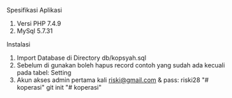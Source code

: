 Spesifikasi Aplikasi
1. Versi PHP 7.4.9
2. MySql 5.7.31

Instalasi
1. Import Database di Directory db/kopsyah.sql
2. Sebelum di gunakan boleh hapus record contoh yang sudah ada kecuali pada tabel: Setting
3. Akun akses admin pertama kali riski@gmail.com & pass: riski28
"# koperasi"  git init
"# koperasi" 
